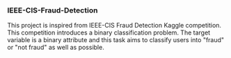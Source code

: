 ### IEEE-CIS-Fraud-Detection

This project is inspired from IEEE-CIS Fraud Detection Kaggle competition. This competition introduces a binary classification problem. The target variable is a binary attribute and this task aims to classify users into "fraud" or "not fraud" as well as possible.
